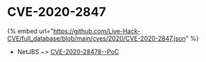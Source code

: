 # CVE-2020-2847
{% embed url="https://github.com/Live-Hack-CVE/full_database/blob/main/cves/2020/CVE-2020-2847.json" %}

* NetJBS ~> [CVE-2020-28478--PoC](https://www.alice-snow.ru/2020/database/cve-2020-2847/cve-2020-28478--poc-netjbs)